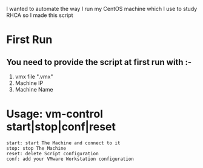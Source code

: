 I wanted to automate the way I run my CentOS machine which I use to study RHCA so I made this script 



#  First Run
## You need to provide the script at first run with :-
  1.  vmx file ".vmx"
  2.  Machine IP 
  3.  Machine Name
 
#  Usage: vm-control start|stop|conf|reset
    start: start The Machine and connect to it
    stop: stop The Machine 
    reset: delete Script configuration
    conf: add your VMware Workstation configuration
